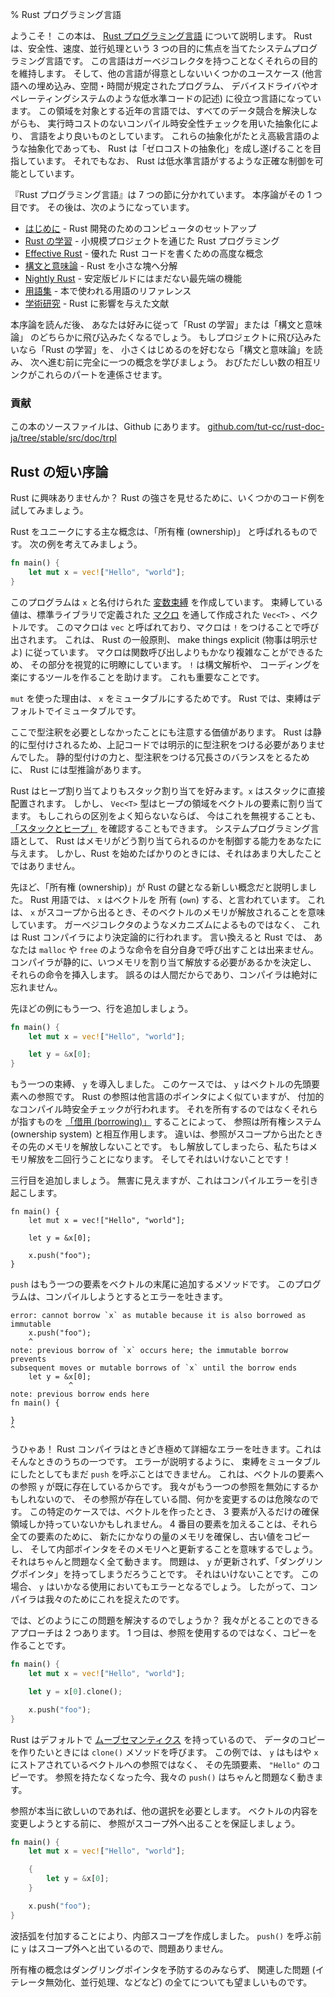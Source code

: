 % Rust プログラミング言語

ようこそ！
この本は、 [Rust プログラミング言語][rust] について説明します。
Rust は、安全性、速度、並行処理という
3 つの目的に焦点を当てたシステムプログラミング言語です。
この言語はガーベジコレクタを持つことなくそれらの目的を維持します。
そして、他の言語が得意としないいくつかのユースケース
(他言語への埋め込み、空間・時間が規定されたプログラム、
デバイスドライバやオペレーティングシステムのような低水準コードの記述)
に役立つ言語になっています。
この領域を対象とする近年の言語では、すべてのデータ競合を解決しながらも、
実行時コストのないコンパイル時安全性チェックを用いた抽象化により、
言語をより良いものとしています。
これらの抽象化がたとえ高級言語のような抽象化であっても、
Rust は「ゼロコストの抽象化」を成し遂げることを目指しています。
それでもなお、 Rust は低水準言語がするような正確な制御を可能としています。

[rust]: http://rust-lang.org

『Rust プログラミング言語』は 7 つの節に分かれています。
本序論がその 1 つ目です。 その後は、次のようになっています。

* [はじめに][gs] - Rust 開発のためのコンピュータのセットアップ
* [Rust の学習][lr] - 小規模プロジェクトを通じた Rust プログラミング
* [Effective Rust][er] - 優れた Rust コードを書くための高度な概念
* [構文と意味論][ss] - Rust を小さな塊へ分解
* [Nightly Rust][nr] - 安定版ビルドにはまだない最先端の機能
* [用語集][gl] - 本で使われる用語のリファレンス
* [学術研究][ar] - Rust に影響を与えた文献

[gs]: getting-started.html
[lr]: learn-rust.html
[er]: effective-rust.html
[ss]: syntax-and-semantics.html
[nr]: nightly-rust.html
[gl]: glossary.html
[ar]: academic-research.html

本序論を読んだ後、
あなたは好みに従って「Rust の学習」または「構文と意味論」
のどちらかに飛び込みたくなるでしょう。
もしプロジェクトに飛び込みたいなら「Rust の学習」を、
小さくはじめるのを好むなら「構文と意味論」を読み、
次へ進む前に完全に一つの概念を学びましょう。
おびただしい数の相互リンクがこれらのパートを連係させます。

### 貢献

この本のソースファイルは、Github にあります。
[github.com/tut-cc/rust-doc-ja/tree/stable/src/doc/trpl](https://github.com/tut-cc/rust-doc-ja/tree/stable/src/doc/trpl)

## Rust の短い序論

Rust に興味ありませんか？
Rust の強さを見せるために、いくつかのコード例を試してみましょう。

Rust をユニークにする主な概念は、「所有権 (ownership)」 と呼ばれるものです。
次の例を考えてみましょう。

```rust
fn main() {
    let mut x = vec!["Hello", "world"];
}
```

このプログラムは `x` と名付けられた [変数束縛][var] を作成しています。
束縛している値は、標準ライブラリで定義された [マクロ][macro] を通して作成された
`Vec<T>` 、ベクトルです。
このマクロは `vec` と呼ばれており、マクロは `!` をつけることで呼び出されます。
これは、 Rust の一般原則、 make things explicit (物事は明示せよ) に従っています。
マクロは関数呼び出しよりもかなり複雑なことができるため、
その部分を視覚的に明瞭にしています。
`!` は構文解析や、 コーディングを楽にするツールを作ることを助けます。
これも重要なことです。

`mut` を使った理由は、 `x` をミュータブルにするためです。
Rust では、束縛はデフォルトでイミュータブルです。

ここで型注釈を必要としなかったことにも注意する価値があります。
Rust は静的に型付けされるため、上記コードでは明示的に型注釈をつける必要がありませんでした。
静的型付けの力と、型注釈をつける冗長さのバランスをとるために、 Rust には型推論があります。

Rust はヒープ割り当てよりもスタック割り当てを好みます。`x` はスタックに直接配置されます。
しかし、 `Vec<T>` 型はヒープの領域をベクトルの要素に割り当てます。
もしこれらの区別をよく知らないならば、
今はこれを無視することも、 [「スタックとヒープ」][heap] を確認することもできます。
システムプログラミング言語として、
Rust はメモリがどう割り当てられるのかを制御する能力をあなたに与えます。
しかし、Rust を始めたばかりのときには、それはあまり大したことではありません。

[var]: variable-bindings.html
[macro]: macros.html
[heap]: the-stack-and-the-heap.html

先ほど、「所有権 (ownership)」が Rust の鍵となる新しい概念だと説明しました。
Rust 用語では、 `x` はベクトルを 所有 (`own`) する、と言われています。
これは、 `x` がスコープから出るとき、そのベクトルのメモリが解放されることを意味しています。
ガーベジコレクタのようなメカニズムによるものではなく、
これは Rust コンパイラにより決定論的に行われます。
言い換えると Rust では、
あなたは `malloc` や `free` のような命令を自分自身で呼び出すことは出来ません。
コンパイラが静的に、いつメモリを割り当て解放する必要があるかを決定し、
それらの命令を挿入します。
誤るのは人間だからであり、コンパイラは絶対に忘れません。

先ほどの例にもう一つ、行を追加しましょう。

```rust
fn main() {
    let mut x = vec!["Hello", "world"];

    let y = &x[0];
}
```

もう一つの束縛、 `y` を導入しました。
このケースでは、 `y` はベクトルの先頭要素への参照です。
Rust の参照は他言語のポインタによく似ていますが、
付加的なコンパイル時安全チェックが行われます。
それを所有するのではなくそれらが指すものを [「借用 (borrowing)」][borrowing] することによって、
参照は所有権システム (ownership system) と相互作用します。
違いは、参照がスコープから出たときその先のメモリを解放しないことです。
もし解放してしまったら、私たちはメモリ解放を二回行うことになります。
そしてそれはいけないことです！

[borrowing]: references-and-borrowing.html

三行目を追加しましょう。
無害に見えますが、これはコンパイルエラーを引き起こします。

```rust,ignore
fn main() {
    let mut x = vec!["Hello", "world"];

    let y = &x[0];

    x.push("foo");
}
```

`push` はもう一つの要素をベクトルの末尾に追加するメソッドです。
このプログラムは、コンパイルしようとするとエラーを吐きます。

```text
error: cannot borrow `x` as mutable because it is also borrowed as immutable
    x.push("foo");
    ^
note: previous borrow of `x` occurs here; the immutable borrow prevents
subsequent moves or mutable borrows of `x` until the borrow ends
    let y = &x[0];
             ^
note: previous borrow ends here
fn main() {

}
^
```

うひゃあ！
Rust コンパイラはときどき極めて詳細なエラーを吐きます。これはそんなときのうちの一つです。
エラーが説明するように、
束縛をミュータブルにしたとしてもまだ `push` を呼ぶことはできません。
これは、ベクトルの要素への参照 `y` が既に存在しているからです。
我々がもう一つの参照を無効にするかもしれないので、
その参照が存在している間、何かを変更するのは危険なのです。
この特定のケースでは、ベクトルを作ったとき、 
3 要素が入るだけの確保領域しか持っていないかもしれません。
4 番目の要素を加えることは、それら全ての要素のために、
新たにかなりの量のメモリを確保し、古い値をコピーし、
そして内部ポインタをそのメモリへと更新することを意味するでしょう。
それはちゃんと問題なく全て動きます。
問題は、 `y` が更新されず、「ダングリングポインタ」を持ってしまうだろうことです。
それはいけないことです。
この場合、 `y` はいかなる使用においてもエラーとなるでしょう。
したがって、コンパイラは我々のためにこれを捉えたのです。

では、どのようにこの問題を解決するのでしょうか？
我々がとることのできるアプローチは 2 つあります。
1 つ目は、参照を使用するのではなく、コピーを作ることです。

```rust
fn main() {
    let mut x = vec!["Hello", "world"];

    let y = x[0].clone();

    x.push("foo");
}
```

Rust はデフォルトで [ムーブセマンティクス][move] を持っているので、
データのコピーを作りたいときには `clone()` メソッドを呼びます。
この例では、 `y` はもはや `x` にストアされているベクトルへの参照ではなく、
その先頭要素、 `"Hello"` のコピーです。
参照を持たなくなった今、我々の `push()` はちゃんと問題なく動きます。

[move]: move-semantics.html

参照が本当に欲しいのであれば、他の選択を必要とします。
ベクトルの内容を変更しようとする前に、
参照がスコープ外へ出ることを保証しましょう。

```rust
fn main() {
    let mut x = vec!["Hello", "world"];

    {
        let y = &x[0];
    }

    x.push("foo");
}
```

波括弧を付加することにより、内部スコープを作成しました。
`push()` を呼ぶ前に `y` はスコープ外へと出ているので、問題ありません。

所有権の概念はダングリングポインタを予防するのみならず、
関連した問題 (イテレータ無効化、並行処理、などなど) の全てについても望ましいものです。
